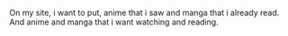 On my site, i want to put, anime that i saw and manga that i  already read. And anime and manga that i want watching and reading.
